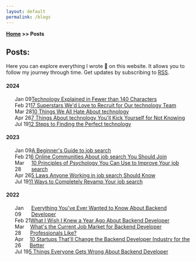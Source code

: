 ```yaml
---
layout: default
permalink: /blogs
---
```

**[Home](/) >> Posts**

## Posts:

<p>Here you can explore everything I wrote 📝 on this website. It allows you to follow my journey through time. Get updates by subscribing to <a href="/blog/index.xml">RSS</a>.</p>
<h4>2024</h4>
<ul id="posts">
  <li style="display:flex">
    <date><time>Jan 09</time></date>
    <a href="https://supravatm.github.io/example-post.html">Technology Explained in Fewer than 140 Characters</a>
  </li>
  <li style="display:flex">
    <date><time>Feb 21</time></date>
    <a href="#">17 Superstars We'd Love to Recruit for Our technology Team</a>
  </li>
  <li style="display:flex">
    <date><time>Mar 28</time></date>
    <a href="#">10 Things We All Hate About technology</a>
  </li>
  <li style="display:flex">
    <date><time>Apr 26</time></date>
    <a href="#">7 Things About technology You'll Kick Yourself for Not Knowing</a>
  </li>
  <li style="display:flex">
    <date><time>Jul 19</time></date>
    <a href="#">12 Steps to Finding the Perfect technology</a>
  </li>
</ul>

<h4>2023</h4>

<ul id="posts">
  <li style="display:flex">
    <date><time>Jan 09</time></date>
    <a href="#">A Beginner's Guide to job search</a>
  </li>
  <li style="display:flex">
    <date><time>Feb 21</time></date>
    <a href="#">6 Online Communities About job search You Should Join</a>
  </li>
  <li style="display:flex">
    <date><time>Mar 28</time></date>
    <a href="#">10 Principles of Psychology You Can Use to Improve Your job search</a>
  </li>
  <li style="display:flex">
    <date><time>Apr 26</time></date>
    <a href="#">5 Laws Anyone Working in job search Should Know</a>
  </li>
  <li style="display:flex">
    <date><time>Jul 19</time></date>
    <a href="#">11 Ways to Completely Revamp Your job search</a>
  </li>
</ul>
<h4>2022</h4>
<ul id="posts">
  <li style="display:flex">
    <date><time>Jan 09</time></date>
    <a href="#">Everything You've Ever Wanted to Know About Backend Developer</a>
  </li>
  <li style="display:flex">
    <date><time>Feb 21</time></date>
    <a href="#">What I Wish I Knew a Year Ago About Backend Developer</a>
  </li>
  <li style="display:flex">
    <date><time>Mar 28</time></date>
    <a href="#">What's the Current Job Market for Backend Developer Professionals Like?</a>
  </li>
  <li style="display:flex">
    <date><time>Apr 26</time></date>
    <a href="#">10 Startups That'll Change the Backend Developer Industry for the Better</a>
  </li>
  <li style="display:flex">
    <date><time>Jul 19</time></date>
    <a href="#">5 Things Everyone Gets Wrong About Backend Developer</a>
  </li>
</ul>
